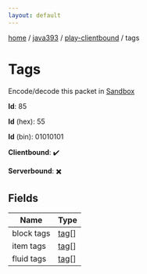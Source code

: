 ```yaml
---
layout: default
---
```


[home](/)  /  [java393](/protocol/java393)  /  [play-clientbound](/protocol/java393/play-clientbound)  /  tags

# Tags

Encode/decode this packet in [Sandbox](../../../sandbox/java393#PlayClientbound.Tags)

**Id**: 85

**Id** (hex): 55

**Id** (bin): 01010101

**Clientbound**: ✔️

**Serverbound**: ✖️

## Fields

Name | Type
---|---
block tags | [tag](/protocol/java393/types/tag)[]
item tags | [tag](/protocol/java393/types/tag)[]
fluid tags | [tag](/protocol/java393/types/tag)[]
